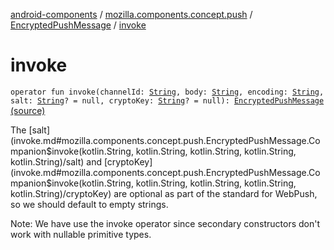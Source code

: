 [android-components](../../index.md) / [mozilla.components.concept.push](../index.md) / [EncryptedPushMessage](index.md) / [invoke](./invoke.md)

# invoke

`operator fun invoke(channelId: `[`String`](https://kotlinlang.org/api/latest/jvm/stdlib/kotlin/-string/index.html)`, body: `[`String`](https://kotlinlang.org/api/latest/jvm/stdlib/kotlin/-string/index.html)`, encoding: `[`String`](https://kotlinlang.org/api/latest/jvm/stdlib/kotlin/-string/index.html)`, salt: `[`String`](https://kotlinlang.org/api/latest/jvm/stdlib/kotlin/-string/index.html)`? = null, cryptoKey: `[`String`](https://kotlinlang.org/api/latest/jvm/stdlib/kotlin/-string/index.html)`? = null): `[`EncryptedPushMessage`](index.md) [(source)](https://github.com/mozilla-mobile/android-components/blob/master/components/concept/push/src/main/java/mozilla/components/concept/push/PushProcessor.kt#L82)

The [salt](invoke.md#mozilla.components.concept.push.EncryptedPushMessage.Companion$invoke(kotlin.String, kotlin.String, kotlin.String, kotlin.String, kotlin.String)/salt) and [cryptoKey](invoke.md#mozilla.components.concept.push.EncryptedPushMessage.Companion$invoke(kotlin.String, kotlin.String, kotlin.String, kotlin.String, kotlin.String)/cryptoKey) are optional as part of the standard for WebPush, so we should default
to empty strings.

Note: We have use the invoke operator since secondary constructors don't work with nullable primitive types.

